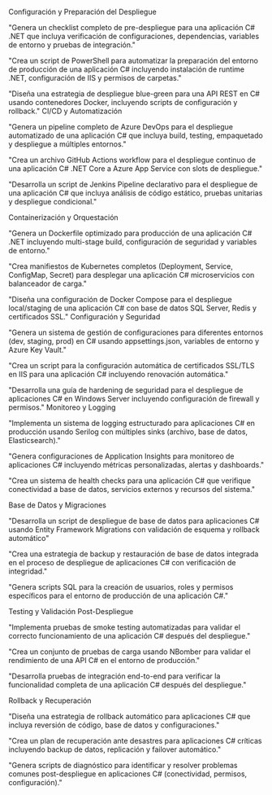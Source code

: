 Configuración y Preparación del Despliegue

"Genera un checklist completo de pre-despliegue para una aplicación C# .NET que incluya verificación de configuraciones, dependencias, variables de entorno y pruebas de integración."

"Crea un script de PowerShell para automatizar la preparación del entorno de producción de una aplicación C# incluyendo instalación de runtime .NET, configuración de IIS y permisos de carpetas."

"Diseña una estrategia de despliegue blue-green para una API REST en C# usando contenedores Docker, incluyendo scripts de configuración y rollback."
CI/CD y Automatización

"Genera un pipeline completo de Azure DevOps para el despliegue automatizado de una aplicación C# que incluya build, testing, empaquetado y despliegue a múltiples entornos."

"Crea un archivo GitHub Actions workflow para el despliegue continuo de una aplicación C# .NET Core a Azure App Service con slots de despliegue."

"Desarrolla un script de Jenkins Pipeline declarativo para el despliegue de una aplicación C# que incluya análisis de código estático, pruebas unitarias y despliegue condicional."

Containerización y Orquestación

"Genera un Dockerfile optimizado para producción de una aplicación C# .NET incluyendo multi-stage build, configuración de seguridad y variables de entorno."

"Crea manifiestos de Kubernetes completos (Deployment, Service, ConfigMap, Secret) para desplegar una aplicación C# microservicios con balanceador de carga."

"Diseña una configuración de Docker Compose para el despliegue local/staging de una aplicación C# con base de datos SQL Server, Redis y certificados SSL."
Configuración y Seguridad

"Genera un sistema de gestión de configuraciones para diferentes entornos (dev, staging, prod) en C# usando appsettings.json, variables de entorno y Azure Key Vault."

"Crea un script para la configuración automática de certificados SSL/TLS en IIS para una aplicación C# incluyendo renovación automática."

"Desarrolla una guía de hardening de seguridad para el despliegue de aplicaciones C# en Windows Server incluyendo configuración de firewall y permisos."
Monitoreo y Logging

"Implementa un sistema de logging estructurado para aplicaciones C# en producción usando Serilog con múltiples sinks (archivo, base de datos, Elasticsearch)."

"Genera configuraciones de Application Insights para monitoreo de aplicaciones C# incluyendo métricas personalizadas, alertas y dashboards."

"Crea un sistema de health checks para una aplicación C# que verifique conectividad a base de datos, servicios externos y recursos del sistema."

Base de Datos y Migraciones

"Desarrolla un script de despliegue de base de datos para aplicaciones C# usando Entity Framework Migrations con validación de esquema y rollback automático"

"Crea una estrategia de backup y restauración de base de datos integrada en el proceso de despliegue de aplicaciones C# con verificación de integridad."

"Genera scripts SQL para la creación de usuarios, roles y permisos específicos para el entorno de producción de una aplicación C#."


Testing y Validación Post-Despliegue


"Implementa pruebas de smoke testing automatizadas para validar el correcto funcionamiento de una aplicación C# después del despliegue."

"Crea un conjunto de pruebas de carga usando NBomber para validar el rendimiento de una API C# en el entorno de producción."

"Desarrolla pruebas de integración end-to-end para verificar la funcionalidad completa de una aplicación C# después del despliegue."


Rollback y Recuperación

"Diseña una estrategia de rollback automático para aplicaciones C# que incluya reversión de código, base de datos y configuraciones."

"Crea un plan de recuperación ante desastres para aplicaciones C# críticas incluyendo backup de datos, replicación y failover automático."

"Genera scripts de diagnóstico para identificar y resolver problemas comunes post-despliegue en aplicaciones C# (conectividad, permisos, configuración)."
